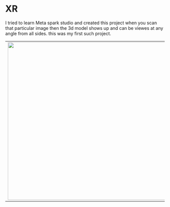 # XR
I tried to learn Meta spark studio and created this project when you scan that particular image then the 3d model shows up and can be viewes at any angle from all sides.
this was my first such project.


<table>
  <tr>
    <td><img src="https://github.com/Jeevan-04/XR/assets/142775323/b181c85c-c1ce-49ef-8f32-7be51670a651" height="500"></td>
    <td><img src="https://github.com/Jeevan-04/XR/assets/142775323/4cf6c957-a7f3-46cc-8336-801352d2fb3b"  height="500"></td>
    <td><img src="https://github.com/Jeevan-04/XR/assets/142775323/45c6a827-328f-428d-96f4-695c53f58070" height="500"></td>
  </tr>
</table>
